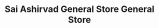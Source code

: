---
title: "Sai Ashirvad General Store General Store"
url: /amaravti/sai-ashirvad-general-store-general-store/
shop: general
---